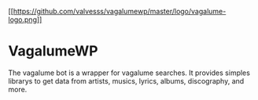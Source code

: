 [[https://github.com/valvesss/vagalumewp/master/logo/vagalume-logo.png]]
# VagalumeWP

The vagalume bot is a wrapper for vagalume searches. It provides simples librarys
to get data from artists, musics, lyrics, albums, discography, and more.
